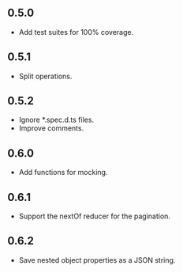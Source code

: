 ## 0.5.0

- Add test suites for 100% coverage.

## 0.5.1

- Split operations.

## 0.5.2

- Ignore *.spec.d.ts files.
- Improve comments.

## 0.6.0

- Add functions for mocking.

## 0.6.1

- Support the nextOf reducer for the pagination.

## 0.6.2

- Save nested object properties as a JSON string.